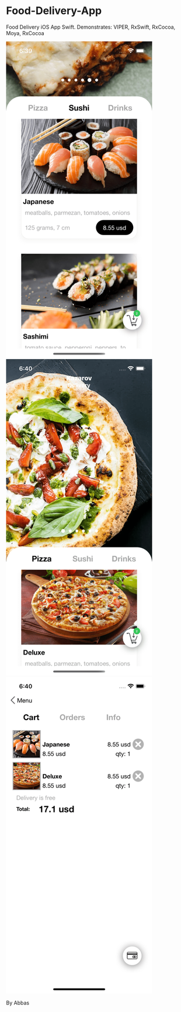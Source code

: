 # Food-Delivery-App
Food Delivery iOS App Swift. Demonstrates: VIPER, RxSwift, RxCocoa, Moya, RxCocoa

![Screenshot](images/scr01.png)
![Screenshot](images/scr02.png)
![Screenshot](images/scr03.png)

By Abbas
